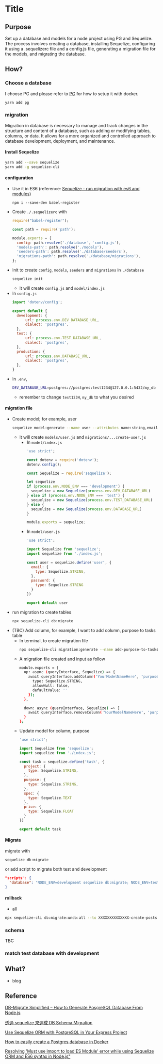 # Title

## Purpose

Set up a database and models for a node project using PG and Sequelize. The process involves creating a database, installing Sequelize, configuring it using a .sequelizerc file and a config.js file, generating a migration file for the models, and migrating the database.

## How?

### Choose a database

I choose PG and please refer to [PG]({{site.baseurl}}/pg/2022/12/30/postgresql.html) for how to setup it with docker.

```bash
yarn add pg
```

### migration

Migration in database is necessary to manage and track changes in the structure and content of a database, such as adding or modifying tables, columns, or data. It allows for a more organized and controlled approach to database development, deployment, and maintenance.

#### Install Sequelize

```bash
yarn add --save sequelize
yarn add -g sequelize-cli
```

#### configuration

* Use it in ES6 (reference: [Sequelize - run migration with es6 and modules](https://stackoverflow.com/questions/68304477/sequelize-run-migration-with-es6-and-modules))
  ```
  npm i --save-dev babel-register
  ```
* Create `./.sequelizerc` with
  ```javascript
  require("babel-register");

  const path = require('path');

  module.exports = {
    config: path.resolve('./database', 'config.js'),
    'models-path': path.resolve('./models'),
    'seeders-path': path.resolve('./database/seeders'),
    'migrations-path': path.resolve('./database/migrations'),
  };
  ```
* Init to create `config`, `models`, `seeders` and `migrations` in `./database`
  ```bash
  sequelize init
  ```
  * It will create `config.js` and `model/index.js`
* In `config.js`
  ```javascript
  import 'dotenv/config';
  
  export default {
    development: {
        url: process.env.DEV_DATABASE_URL,
        dialect: 'postgres',
    },
    test: {
        url: process.env.TEST_DATABASE_URL,
        dialect: 'postgres',
    },
    production: {
        url: process.env.DATABASE_URL,
        dialect: 'postgres',
    },
  }
  ```
* In `.env`,
  ```bash
  DEV_DATABASE_URL=postgres://postgres:test1234@127.0.0.1:5432/my_db
  ```
  * remember to change `test1234`, `my_db` to what you desired

#### migration file

* Create model; for example, user
  ```bash
  sequelize model:generate --name user --attributes name:string,email:string,password:string
  ```
  * It will create `models/user.js` and `migrations/...create-user.js`
    * In `model/index.js`
      ```javascript
      'use strict';
    
      const dotenv = require('dotenv');
      dotenv.config();
      
      const Sequelize = require('sequelize');
      
      let sequelize
      if (process.env.NODE_ENV === 'development') {
        sequelize = new Sequelize(process.env.DEV_DATABASE_URL)
      } else if (process.env.NODE_ENV === 'test') {
        sequelize = new Sequelize(process.env.TEST_DATABASE_URL)
      } else {
        sequelize = new Sequelize(process.env.DATABASE_URL)
      }
      
      module.exports = sequelize;
      ```
    * In `model/user.js`
      ```javascript
      'use strict';

      import Sequelize from 'sequelize';
      import sequelize from './index.js';
      
      const user = sequelize.define('user', {
        email: {
          type: Sequelize.STRING,
        },
        password: {
          type: Sequelize.STRING
        }
      })
      
      export default user
      ```
* run migration to create tables
  ```bash
  npx sequelize-cli db:migrate
  ```
* (TBC) Add column, for example, I want to add column, purpose to tasks table
  * In terminal, to create migration file
    ```bash
    npx sequelize-cli migration:generate --name add-purpose-to-tasks
    ```
  * A migration file created and input as follow
    ```bash
    module.exports = {
      up: async (queryInterface, Sequelize) => {
        await queryInterface.addColumn('YourModelNameHere', 'purpose', {
          type: Sequelize.STRING,
          allowNull: false,
          defaultValue: ''
        });
      },

      down: async (queryInterface, Sequelize) => {
        await queryInterface.removeColumn('YourModelNameHere', 'purpose');
      }
    };
    ```
  * Update model for column, purpose
    ```javascript
    'use strict';

    import Sequelize from 'sequelize';
    import sequelize from './index.js';

    const task = sequelize.define('task', {
      project: {
        type: Sequelize.STRING,
      },
      purpose: {
        type: Sequelize.STRING,
      },
      spec: {
        type: Sequelize.TEXT
      },
      price: {
        type: Sequelize.FLOAT
      }
    })
    
    export default task
    ```

#### Migrate

migrate with

```bash
sequelize db:migrate
```

or add script to migrate both test and development

```JSON
"scripts": {
  "database": "NODE_ENV=development sequelize db:migrate; NODE_ENV=test sequelize db:migrate"
}
```

#### rollback

* all
```bash
npx sequelize-cli db:migrate:undo:all --to XXXXXXXXXXXXXX-create-posts.js
```

### schema

TBC

### match test database with development

## What?

* blog

## Reference

[DB-Migrate Simplified – How to Generate PosgreSQL Database From Node.js](https://www.kindsonthegenius.com/db-migrate-simplified-how-to-generate-posgresql-database-from-node-js/)

[透過 sequelize 來達成 DB Schema Migration](https://hackmd.io/@TSMI_E7ORNeP8YBbWm-lFA/ryCtaVW_M?print-pdf)

[Use Sequelize ORM with PostgreSQL in Your Express Project](https://blog.devgenius.io/use-sequelize-orm-with-postgresql-in-your-express-project-3c277b289522)

[How to easily create a Postgres database in Docker](https://dev.to/andre347/how-to-easily-create-a-postgres-database-in-docker-4moj)

[Resolving 'Must use import to load ES Module' error while using Sequelize ORM and ES6 syntax in Node.js"](https://dev.to/emekaofe/resolving-must-use-import-to-load-es-module-error-while-using-sequelize-orm-and-es6-syntax-in-nodejs-1o2c)
